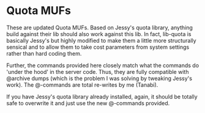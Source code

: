 # Quota MUFs

These are updated Quota MUFs.  Based on Jessy's quota library, anything build against their lib should also work against this lib.  In fact, lib-quota is basically Jessy's but highly modified to make them a little more structurally sensical and to allow them to take cost parameters from system settings rather than hard coding them.

Further, the commands provided here closely match what the commands do 'under the hood' in the server code.  Thus, they are fully compatible with @archive dumps (which is the problem I was solving by tweaking Jessy's work).  The @-commands are total re-writes by me (Tanabi).

If you have Jessy's quota library already installed, again, it should be totally safe to overwrite it and just use the new @-commands provided.

